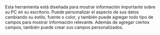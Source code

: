 Esta herramienta está diseñada para mostrar información importante sobre su PC en su escritorio. Puede personalizar el aspecto de sus datos cambiando su estilo, fuente o color, y también puede agregar todo tipo de campos para mostrar información relevante. Además de agregar ciertos campos, también puede crear sus campos personalizados.
